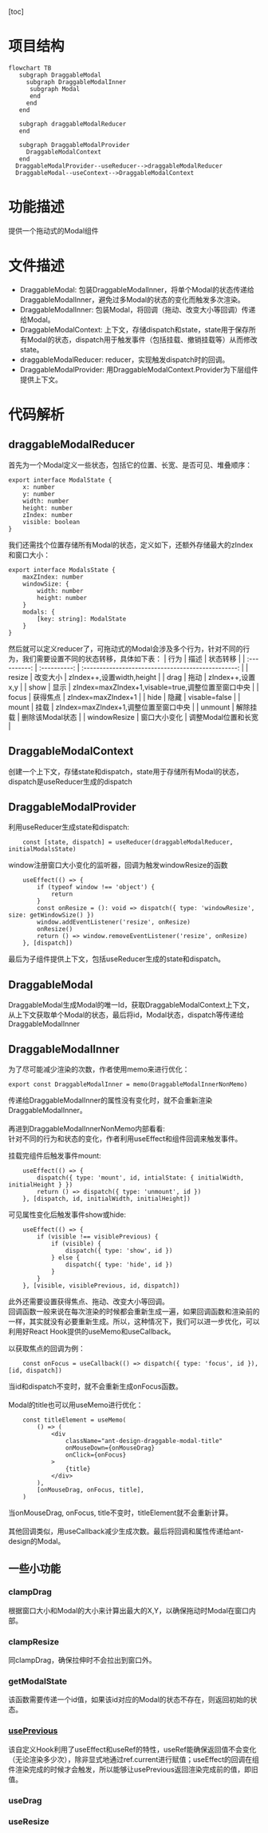 [toc]
# 项目结构

```mermaid
flowchart TB
   subgraph DraggableModal
     subgraph DraggableModalInner
      subgraph Modal
      end
     end
   end

   subgraph draggableModalReducer
   end

   subgraph DraggableModalProvider
     DraggableModalContext
   end
  DraggableModalProvider--useReducer-->draggableModalReducer
  DraggableModal--useContext-->DraggableModalContext

```

# 功能描述
提供一个拖动式的Modal组件

# 文件描述
+ DraggableModal: 包装DraggableModalInner，将单个Modal的状态传递给DraggableModalInner，避免过多Modal的状态的变化而触发多次渲染。
+ DraggableModalInner: 包装Modal，将回调（拖动、改变大小等回调）传递给Modal。
+ DraggableModalContext: 上下文，存储dispatch和state，state用于保存所有Modal的状态，dispatch用于触发事件（包括挂载、撤销挂载等）从而修改state。
+ draggableModalReducer: reducer，实现触发dispatch时的回调。
+ DraggableModalProvider: 用DraggableModalContext.Provider为下层组件提供上下文。

# 代码解析
## draggableModalReducer
首先为一个Modal定义一些状态，包括它的位置、长宽、是否可见、堆叠顺序：
```
export interface ModalState {
    x: number
    y: number
    width: number
    height: number
    zIndex: number
    visible: boolean
}
```

我们还需找个位置存储所有Modal的状态，定义如下，还额外存储最大的zIndex和窗口大小：
```
export interface ModalsState {
    maxZIndex: number
    windowSize: {
        width: number
        height: number
    }
    modals: {
        [key: string]: ModalState
    }
}
```
然后就可以定义reducer了，可拖动式的Modal会涉及多个行为，针对不同的行为，我们需要设置不同的状态转移，具体如下表：
|     行为     |     描述     |                      状态转移                      |
| :----------: | :----------: | :------------------------------------------------: |
|    resize    |   改变大小   |             zIndex++,设置width,height              |
|     drag     |     拖动     |                  zIndex++,设置x,y                  |
|     show     |     显示     | zIndex=maxZIndex+1,visable=true,调整位置至窗口中央 |
|    focus     |   获得焦点   |                 zIndex=maxZIndex+1                 |
|     hide     |     隐藏     |                   visable=false                    |
|    mount     |     挂载     |       zIndex=maxZIndex+1,调整位置至窗口中央        |
|   unmount    |   解除挂载   |                  删除该Modal状态                   |
| windowResize | 窗口大小变化 |                调整Modal位置和长宽                 |

## DraggableModalContext
创建一个上下文，存储state和dispatch，state用于存储所有Modal的状态，dispatch是useReducer生成的dispatch

## DraggableModalProvider
利用useReducer生成state和dispatch:
```
    const [state, dispatch] = useReducer(draggableModalReducer, initialModalsState)
```

window注册窗口大小变化的监听器，回调为触发windowResize的函数
```
    useEffect(() => {
        if (typeof window !== 'object') {
            return
        }
        const onResize = (): void => dispatch({ type: 'windowResize', size: getWindowSize() })
        window.addEventListener('resize', onResize)
        onResize()
        return () => window.removeEventListener('resize', onResize)
    }, [dispatch])
```

最后为子组件提供上下文，包括useReducer生成的state和dispatch。

## DraggableModal
DraggableModal生成Modal的唯一Id，获取DraggableModalContext上下文，从上下文获取单个Modal的状态，最后将id，Modal状态，dispatch等传递给DraggableModalInner

## DraggableModalInner
为了尽可能减少渲染的次数，作者使用memo来进行优化：
```
export const DraggableModalInner = memo(DraggableModalInnerNonMemo)
```
传递给DraggableModalInner的属性没有变化时，就不会重新渲染DraggableModalInner。<br><br>
再进到DraggableModalInnerNonMemo内部看看:<br>
针对不同的行为和状态的变化，作者利用useEffect和组件回调来触发事件。<br>

挂载完组件后触发事件mount:
```
    useEffect(() => {
        dispatch({ type: 'mount', id, intialState: { initialWidth, initialHeight } })
        return () => dispatch({ type: 'unmount', id })
    }, [dispatch, id, initialWidth, initialHeight])

```

可见属性变化后触发事件show或hide:
```
    useEffect(() => {
        if (visible !== visiblePrevious) {
            if (visible) {
                dispatch({ type: 'show', id })
            } else {
                dispatch({ type: 'hide', id })
            }
        }
    }, [visible, visiblePrevious, id, dispatch])
```

此外还需要设置获得焦点、拖动、改变大小等回调。<br>
回调函数一般来说在每次渲染的时候都会重新生成一遍，如果回调函数和渲染前的一样，其实就没有必要重新生成。所以，这种情况下，我们可以进一步优化，可以利用好React Hook提供的useMemo和useCallback。

以获取焦点的回调为例：
```
    const onFocus = useCallback(() => dispatch({ type: 'focus', id }), [id, dispatch])

```
当id和dispatch不变时，就不会重新生成onFocus函数。<br><br>
Modal的title也可以用useMemo进行优化： 
```
    const titleElement = useMemo(
        () => (
            <div
                className="ant-design-draggable-modal-title"
                onMouseDown={onMouseDrag}
                onClick={onFocus}
            >
                {title}
            </div>
        ),
        [onMouseDrag, onFocus, title],
    )
```
当onMouseDrag, onFocus, title不变时，titleElement就不会重新计算。<br><br>
其他回调类似，用useCallback减少生成次数。最后将回调和属性传递给ant-design的Modal。

## 一些小功能
### clampDrag 
根据窗口大小和Modal的大小来计算出最大的X,Y，以确保拖动时Modal在窗口内部。

### clampResize
同clampDrag，确保拉伸时不会拉出到窗口外。

### getModalState
该函数需要传递一个id值，如果该id对应的Modal的状态不存在，则返回初始的状态。

### [usePrevious](https://blog.logrocket.com/how-to-get-previous-props-state-with-react-hooks/)
该自定义Hook利用了useEffect和useRef的特性，useRef能确保返回值不会变化（无论渲染多少次），除非显式地通过ref.current进行赋值；useEffect的回调在组件渲染完成的时候才会触发，所以能够让usePrevious返回渲染完成前的值，即旧值。

### useDrag

### useResize
